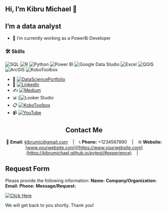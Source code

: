 ## Hi,  I’m Kibru Michael 👋
## I’m a data analyst 

- 🔭 I’m currently working as a PowerBi Developer
  


### 🛠 Skills
![SQL](https://img.shields.io/badge/SQL-4479A1?style=for-the-badge&logo=sql&logoColor=white)
![R](https://img.shields.io/badge/R-276DC3?style=for-the-badge&logo=r&logoColor=white)
![Python](https://img.shields.io/badge/Python-3776AB?style=for-the-badge&logo=python&logoColor=white)
![Power BI](https://img.shields.io/badge/Power%20BI-F2C811?style=for-the-badge&logo=power%20bi&logoColor=white)
![Google Data Studio](https://img.shields.io/badge/Google%20Data%20Studio-4285F4?style=for-the-badge&logo=google%20data%20studio&logoColor=white)
![Excel](https://img.shields.io/badge/Excel-217346?style=for-the-badge&logo=microsoft-excel&logoColor=white)
![QGIS](https://img.shields.io/badge/QGIS-3A6F3E?style=for-the-badge&logo=qgis&logoColor=white)
![ArcGIS](https://img.shields.io/badge/ArcGIS-0067A3?style=for-the-badge&logo=arcgis&logoColor=white)
![KoboToolbox](https://img.shields.io/badge/KoboToolbox-3A6F3E?style=for-the-badge&logo=koBoToolbox&logoColor=white)


- 🏡 [![DataSciencePortfolio](https://img.shields.io/badge/DataSciencePortfolio-Visit-0e76a8)](https://www.datascienceportfol.io/kibrumichael)
- 💼 [![LinkedIn](https://img.shields.io/badge/LinkedIn-Connect-blue)](https://www.linkedin.com/in/kibrumichael)
- ✍️ [![Medium](https://img.shields.io/badge/Medium-Follow-black)](https://medium.com/@kibrumic_38180)
- 📊 [![Looker Studio](https://img.shields.io/badge/Looker%20Studio-View-red)
- 📋 [![KoboToolbox](https://img.shields.io/badge/KoboToolbox-Access-blue)](https://ee.kobotoolbox.org/x/qEghiBcq)
- 📹 [![YouTube](https://img.shields.io/badge/YouTube-Subscribe-red)](https://www.youtube.com/@Kibru.Michael12)



<div align="center">
  
## Contact Me

📧 **Email:** kibrumic@gmail.com &nbsp;&nbsp; | &nbsp;&nbsp; 📞 **Phone:** +1234567890 &nbsp;&nbsp; | &nbsp;&nbsp; 🌐 **Website:** [www.yourwebsite.com]([https://www.yourwebsite.com](https://kibrumichael.github.io/pytest/#experience) &nbsp;&nbsp; | &nbsp;&nbsp; 

<div align="left">

## Request Form

Please provide the following information:
**Name:**
**Company/Organization:**
**Email:**
**Phone:**
**Message/Request:**


[![Click Here](https://img.shields.io/badge/Click%20Here-Fill%20the%20Form-blue)](https://ee.kobotoolbox.org/x/8nN6GxtS)






                           
 
 
 







We will get back to you shortly. Thank you!







